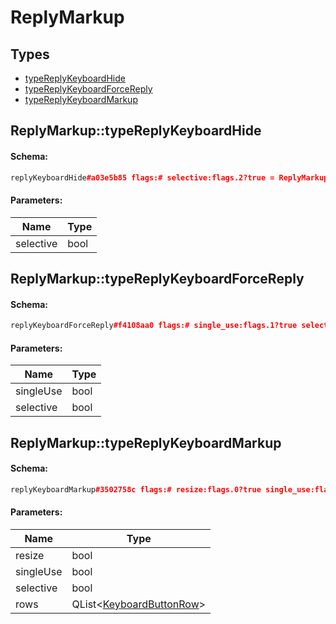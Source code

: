 # ReplyMarkup

## Types

* [typeReplyKeyboardHide](#replymarkuptypereplykeyboardhide)
* [typeReplyKeyboardForceReply](#replymarkuptypereplykeyboardforcereply)
* [typeReplyKeyboardMarkup](#replymarkuptypereplykeyboardmarkup)

## ReplyMarkup::typeReplyKeyboardHide

#### Schema:

```c++
replyKeyboardHide#a03e5b85 flags:# selective:flags.2?true = ReplyMarkup;
```

#### Parameters:

|Name|Type|
|----|----|
|selective|bool|

## ReplyMarkup::typeReplyKeyboardForceReply

#### Schema:

```c++
replyKeyboardForceReply#f4108aa0 flags:# single_use:flags.1?true selective:flags.2?true = ReplyMarkup;
```

#### Parameters:

|Name|Type|
|----|----|
|singleUse|bool|
|selective|bool|

## ReplyMarkup::typeReplyKeyboardMarkup

#### Schema:

```c++
replyKeyboardMarkup#3502758c flags:# resize:flags.0?true single_use:flags.1?true selective:flags.2?true rows:Vector<KeyboardButtonRow> = ReplyMarkup;
```

#### Parameters:

|Name|Type|
|----|----|
|resize|bool|
|singleUse|bool|
|selective|bool|
|rows|QList&lt;[KeyboardButtonRow](keyboardbuttonrow.md)&gt;|

